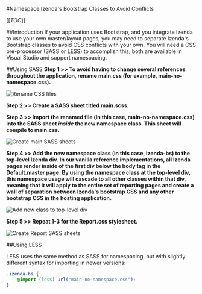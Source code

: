 #Namespace Izenda's Bootstrap Classes to Avoid Conflicts

[[_TOC_]]

##Introduction
If your application uses Bootstrap, and you integrate Izenda to use your own master/layout pages, you may need to separate Izenda's Bootstrap classes to avoid CSS conflicts with your own.  You will need a CSS pre-processor (SASS or LESS) to accomplish this; both are available in Visual Studio and support namespacing.

##Using SASS
**Step 1 >> To avoid having to change several references throughout the application, rename main.css (for example, main-no-namespace.css).**

![Rename CSS files](/FAQ/bootstrap-namespacing/bootstrapnamespace1.png)

**Step 2 >> Create a SASS sheet titled main.scss.**

**Step 3 >> Import the renamed file (in this case, main-no-namespace.css) into the SASS sheet _inside_ the new namespace class.  This sheet will compile to main.css.**

![Create main SASS sheets](/FAQ/bootstrap-namespacing/bootstrapnamespace2.png)

**Step 4 >> Add the new namespace class (in this case, izenda-bs) to the top-level Izenda div.  In our vanilla reference implementations, all Izenda pages render inside of the first div below the body tag in the Default.master page. By using the namespace class at the top-level div, this namespace usage will cascade to all other classes within that div, meaning that it will apply to the entire set of reporting pages and create a wall of separation between Izenda's bootstrap CSS and any other bootstrap CSS in the hosting application.**

![Add new class to top-level div](/FAQ/bootstrap-namespacing/bootstrapnamespace4.png)

**Step 5 >> Repeat 1-3 for the Report.css stylesheet.**

![Create Report SASS sheets](/FAQ/bootstrap-namespacing/bootstrapnamespace3.png)

##Using LESS

LESS uses the same method as SASS for namespacing, but with slightly different syntax for importing in newer versions:

```css
.izenda-bs {
    @import (less) url("main-no-namespace.css");
}
